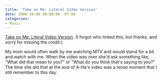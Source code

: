 ```yaml
---
title: 'Take on Me: Literal Video Version'
date: 2008-10-06 00:00:00 -07:00
categories:
- Music
---
```


<p><a href="http://www.youtube.com/watch?v=8HE9OQ4FnkQ">Take on Me: Literal Video Version</a>. (I forgot who linked this, but thanks, and sorry for missing the credit.)</p>

<p>My mom would often walk by me watching MTV and would stand for a bit and watch with me. When the video was over she'd ask something like, "What did that mean to you?" or "What do you think that's saying to you?" The time she did that at the end of A-Ha's video was a tense moment that I still remember to this day.</p>
